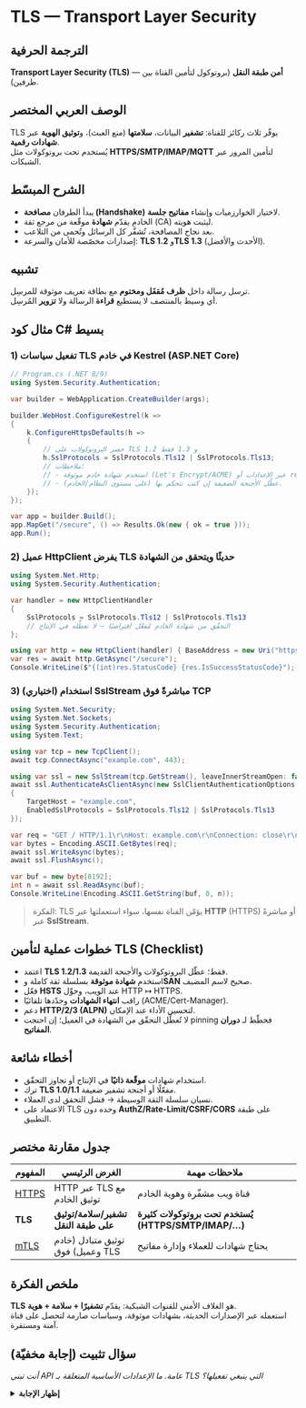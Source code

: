 # **TLS — Transport Layer Security**

## الترجمة الحرفية  
**Transport Layer Security (TLS)** — **أمن طبقة النقل** (بروتوكول لتأمين القناة بين طرفين).

## الوصف العربي المختصر  
TLS يوفّر ثلاث ركائز للقناة: **تشفير** البيانات، **سلامتها** (منع العبث)، و**توثيق الهوية** عبر **شهادات رقمية**.  
يُستخدم تحت بروتوكولات مثل **HTTPS/SMTP/IMAP/MQTT** لتأمين المرور عبر الشبكات.

## الشرح المبسّط  
- يبدأ الطرفان **مصافحة (Handshake)** لاختيار الخوارزميات وإنشاء **مفاتيح جلسة**.  
- الخادم يقدّم **شهادة** موقّعة من مرجع ثقة (CA) ليثبت هويته.  
- بعد نجاح المصافحة، تُشفَّر كل الرسائل وتُحمى من التلاعب.  
- إصدارات مخصّصة للأمان والسرعة: **TLS 1.2** و**TLS 1.3** (الأحدث والأفضل).

## تشبيه  
ترسل رسالة داخل **ظرف مُقفَل ومختوم** مع بطاقة تعريف موثوقة للمرسِل.  
أي وسيط بالمنتصف لا يستطيع **قراءة** الرسالة ولا **تزوير** المُرسِل.

## مثال كود C# بسيط

### 1) تفعيل سياسات TLS في خادم Kestrel (ASP.NET Core)
```csharp
// Program.cs (.NET 8/9)
using System.Security.Authentication;

var builder = WebApplication.CreateBuilder(args);

builder.WebHost.ConfigureKestrel(k =>
{
    k.ConfigureHttpsDefaults(h =>
    {
        // حصر البروتوكولات على TLS 1.2 و 1.3 فقط
        h.SslProtocols = SslProtocols.Tls12 | SslProtocols.Tls13;
        // ملاحظات:
        // - استخدم شهادة خادم موثوقة (Let's Encrypt/ACME) عبر الإعدادات أو reverse proxy.
        // - عطّل الأجنحة الضعيفة إن كنت تتحكم بها (على مستوى النظام/الخادم).
    });
});

var app = builder.Build();
app.MapGet("/secure", () => Results.Ok(new { ok = true }));
app.Run();
```

### 2) عميل HttpClient يفرض TLS حديثًا ويتحقق من الشهادة
```csharp
using System.Net.Http;
using System.Security.Authentication;

var handler = new HttpClientHandler
{
    SslProtocols = SslProtocols.Tls12 | SslProtocols.Tls13
    // التحقّق من شهادة الخادم مُفعّل افتراضيًا — لا تعطِّله في الإنتاج
};

using var http = new HttpClient(handler) { BaseAddress = new Uri("https://example.com") };
var res = await http.GetAsync("/secure");
Console.WriteLine($"{(int)res.StatusCode} {res.IsSuccessStatusCode}");
```

### 3) (اختياري) استخدام SslStream مباشرةً فوق TCP
```csharp
using System.Net.Security;
using System.Net.Sockets;
using System.Security.Authentication;
using System.Text;

using var tcp = new TcpClient();
await tcp.ConnectAsync("example.com", 443);

using var ssl = new SslStream(tcp.GetStream(), leaveInnerStreamOpen: false);
await ssl.AuthenticateAsClientAsync(new SslClientAuthenticationOptions
{
    TargetHost = "example.com",
    EnabledSslProtocols = SslProtocols.Tls12 | SslProtocols.Tls13
});

var req = "GET / HTTP/1.1\r\nHost: example.com\r\nConnection: close\r\n\r\n";
var bytes = Encoding.ASCII.GetBytes(req);
await ssl.WriteAsync(bytes);
await ssl.FlushAsync();

var buf = new byte[8192];
int n = await ssl.ReadAsync(buf);
Console.WriteLine(Encoding.ASCII.GetString(buf, 0, n));
```
> الفكرة: TLS يؤمّن القناة نفسها، سواء استعملتها عبر **HTTP** (HTTPS) أو مباشرةً عبر **SslStream**.

## خطوات عملية لتأمين TLS (Checklist)
- اعتمد **TLS 1.2/1.3** فقط؛ عطّل البروتوكولات والأجنحة القديمة.  
- استخدم **شهادة موثوقة** بسلسلة ثقة كاملة و**SAN** صحيح لاسم المضيف.  
- فعّل **HSTS** عند الويب، وحوِّل HTTP ↦ HTTPS.  
- راقب **انتهاء الشهادات** وجدّدها تلقائيًا (ACME/Cert-Manager).  
- دعم **HTTP/2/3 (ALPN)** لتحسين الأداء عند الإمكان.  
- لا تُعطِّل التحقّق من الشهادة في العميل؛ إن احتجت pinning فخطّط لـ **دوران المفاتيح**.  

## أخطاء شائعة
- استخدام شهادات **موقّعة ذاتيًا** في الإنتاج أو تجاوز التحقّق.  
- ترك **TLS 1.0/1.1** مفعّلًا أو أجنحة تشفير ضعيفة.  
- نسيان سلسلة الثقة الوسيطة → فشل التحقق لدى العملاء.  
- الاعتماد على TLS وحده دون **AuthZ/Rate-Limit/CSRF/CORS** على طبقة التطبيق.

## جدول مقارنة مختصر

| المفهوم | الغرض الرئيسي | ملاحظات مهمة |
|---|---|---|
| [HTTPS](https.md) | HTTP عبر TLS مع توثيق الخادم | قناة ويب مشفّرة وهوية الخادم |
| **TLS** | **تشفير/سلامة/توثيق على طبقة النقل** | **يُستخدم تحت بروتوكولات كثيرة (HTTPS/SMTP/IMAP/…)** |
| [mTLS](mtls.md) | توثيق متبادل (خادم وعميل) فوق TLS | يحتاج شهادات للعملاء وإدارة مفاتيح |

## ملخص الفكرة  
**TLS** هو الغلاف الأمني للقنوات الشبكية: يقدّم **تشفيرًا + سلامة + هوية**.  
استعمله عبر الإصدارات الحديثة، بشهادات موثوقة، وسياسات صارمة لتحصل على قناة آمنة ومستقرة.

## سؤال تثبيت (إجابة مخفيّة)
*أنت تبني API عامة. ما الإعدادات الأساسية المتعلقة بـ TLS التي ينبغي تفعيلها؟*
<details>
  <summary><strong>إظهار الإجابة</strong></summary>
  **TLS 1.2/1.3 فقط**، شهادة موثوقة بسلسلة كاملة و**SAN** صحيح، **HSTS** + تحويل **HTTP → HTTPS**،  
  تعطيل الأجنحة الضعيفة، وتجديد تلقائي للشهادة مع مراقبة الانتهاء.
</details>
